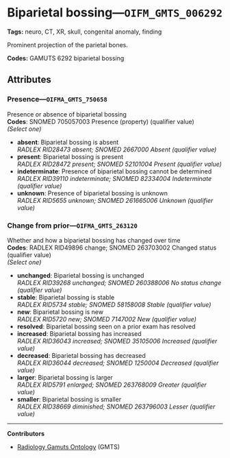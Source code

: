 # Biparietal bossing—`OIFM_GMTS_006292`

**Tags:** neuro, CT, XR, skull, congenital anomaly, finding

Prominent projection of the parietal bones.

**Codes:** GAMUTS 6292 biparietal bossing

## Attributes

### Presence—`OIFMA_GMTS_750658`

Presence or absence of biparietal bossing  
**Codes**: SNOMED 705057003 Presence (property) (qualifier value)  
*(Select one)*

- **absent**: Biparietal bossing is absent  
_RADLEX RID28473 absent; SNOMED 2667000 Absent (qualifier value)_
- **present**: Biparietal bossing is present  
_RADLEX RID28472 present; SNOMED 52101004 Present (qualifier value)_
- **indeterminate**: Presence of biparietal bossing cannot be determined  
_RADLEX RID39110 indeterminate; SNOMED 82334004 Indeterminate (qualifier value)_
- **unknown**: Presence of biparietal bossing is unknown  
_RADLEX RID5655 unknown; SNOMED 261665006 Unknown (qualifier value)_

### Change from prior—`OIFMA_GMTS_263120`

Whether and how a biparietal bossing has changed over time  
**Codes**: RADLEX RID49896 change; SNOMED 263703002 Changed status (qualifier value)  
*(Select one)*

- **unchanged**: Biparietal bossing is unchanged  
_RADLEX RID39268 unchanged; SNOMED 260388006 No status change (qualifier value)_
- **stable**: Biparietal bossing is stable  
_RADLEX RID5734 stable; SNOMED 58158008 Stable (qualifier value)_
- **new**: Biparietal bossing is new  
_RADLEX RID5720 new; SNOMED 7147002 New (qualifier value)_
- **resolved**: Biparietal bossing seen on a prior exam has resolved  
- **increased**: Biparietal bossing has increased  
_RADLEX RID36043 increased; SNOMED 35105006 Increased (qualifier value)_
- **decreased**: Biparietal bossing has decreased  
_RADLEX RID36044 decreased; SNOMED 1250004 Decreased (qualifier value)_
- **larger**: Biparietal bossing is larger  
_RADLEX RID5791 enlarged; SNOMED 263768009 Greater (qualifier value)_
- **smaller**: Biparietal bossing is smaller  
_RADLEX RID38669 diminished; SNOMED 263796003 Lesser (qualifier value)_

---

**Contributors**

- [Radiology Gamuts Ontology](https://gamuts.net/) (GMTS)